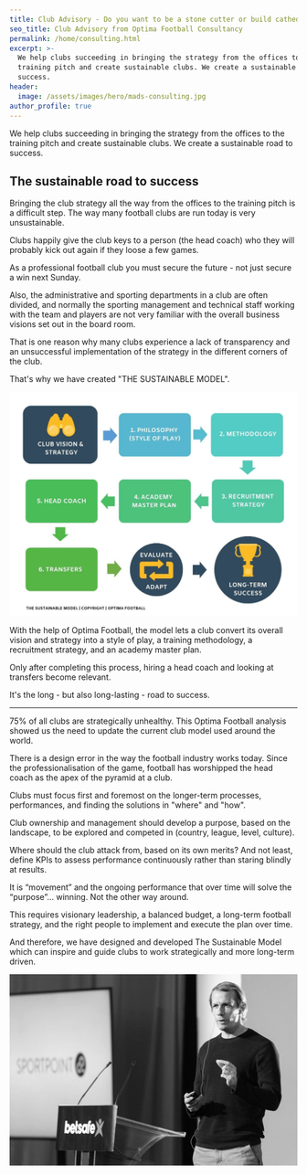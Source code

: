 ```yaml
---
title: Club Advisory - Do you want to be a stone cutter or build cathedrals?
seo_title: Club Advisory from Optima Football Consultancy
permalink: /home/consulting.html
excerpt: >-
  We help clubs succeeding in bringing the strategy from the offices to the
  training pitch and create sustainable clubs. We create a sustainable road to
  success.
header:
  image: /assets/images/hero/mads-consulting.jpg
author_profile: true
---
```

We help clubs succeeding in bringing the strategy from the offices to the training pitch and create sustainable clubs. We create a sustainable road to success.

## The sustainable road to success

Bringing the club strategy all the way from the offices to the training pitch is a difficult step. The way many football clubs are run today is very unsustainable.

Clubs happily give the club keys to a person (the head coach) who they will probably kick out again if they loose a few games.

As a professional football club you must secure the future - not just secure a win next Sunday.

Also, the administrative and sporting departments in a club are often divided, and normally the sporting management and technical staff working with the team and players are not very familiar with the overall business visions set out in the board room.

That is one reason why many clubs experience a lack of transparency and an unsuccessful implementation of the strategy in the different corners of the club.

That's why we have created "THE SUSTAINABLE MODEL".

![Optima Football Sustainable Model](/assets/images/uploads/thesustainablemodel_final_jpg.jpg)

With the help of Optima Football, the model lets a club convert its overall vision and strategy into a style of play, a training methodology, a recruitment strategy, and an academy master plan.

Only after completing this process, hiring a head coach and looking at transfers become relevant.

It's the long - but also long-lasting - road to success.

***

75% of all clubs are strategically unhealthy. This Optima Football analysis showed us the need to update the current club model used around the world.

There is a design error in the way the football industry works today. Since the professionalisation of the game, football has worshipped the head coach as the apex of the pyramid at a club.

Clubs must focus first and foremost on the longer-term processes, performances, and finding the solutions in "where" and "how".

Club ownership and management should develop a purpose, based on the landscape, to be explored and competed in (country, league, level, culture).

Where should the club attack from, based on its own merits? And not least, define KPIs to assess performance continuously rather than staring blindly at results.

It is “movement” and the ongoing performance that over time will solve the “purpose”... winning. Not the other way around.

This requires visionary leadership, a balanced budget, a long-term football strategy, and the right people to implement and execute the plan over time.

And therefore, we have designed and developed The Sustainable Model which can inspire and guide clubs to work strategically and more long-term driven.

![Mads Davidsen keynote speak](/assets/images/mads-2022-speaking-1.jpg)